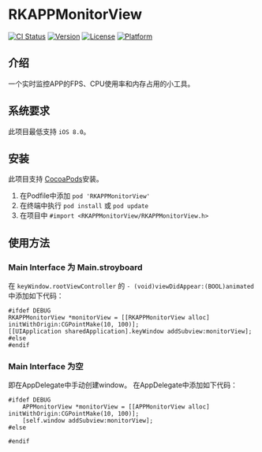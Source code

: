 # RKAPPMonitorView

[![CI Status](http://img.shields.io/travis/RavenKite/RKAPPMonitorView.svg?style=flat)](https://travis-ci.org/RavenKite/RKAPPMonitorView)
[![Version](https://img.shields.io/cocoapods/v/RKAPPMonitorView.svg?style=flat)](http://cocoapods.org/pods/RKAPPMonitorView)
[![License](https://img.shields.io/cocoapods/l/RKAPPMonitorView.svg?style=flat)](http://cocoapods.org/pods/RKAPPMonitorView)
[![Platform](https://img.shields.io/cocoapods/p/RKAPPMonitorView.svg?style=flat)](http://cocoapods.org/pods/RKAPPMonitorView)

## 介绍

一个实时监控APP的FPS、CPU使用率和内存占用的小工具。



## 系统要求

此项目最低支持 `iOS 8.0`。


## 安装

此项目支持 [CocoaPods](http://cocoapods.org)安装。

1. 在Podfile中添加 `pod 'RKAPPMonitorView' `
2. 在终端中执行 `pod install` 或 `pod update`
3. 在项目中 `#import <RKAPPMonitorView/RKAPPMonitorView.h>`


## 使用方法

### Main Interface 为 Main.stroyboard

在 `keyWindow.rootViewController` 的 `- (void)viewDidAppear:(BOOL)animated` 中添加如下代码：

```
#ifdef DEBUG
RKAPPMonitorView *monitorView = [[RKAPPMonitorView alloc] initWithOrigin:CGPointMake(10, 100)];
[[UIApplication sharedApplication].keyWindow addSubview:monitorView];
#else
#endif

```

### Main Interface 为空 

即在AppDelegate中手动创建window。
在AppDelegate中添加如下代码：

```
#ifdef DEBUG
    APPMonitorView *monitorView = [[APPMonitorView alloc] initWithOrigin:CGPointMake(10, 100)];
    [self.window addSubview:monitorView];
#else
    
#endif
```













